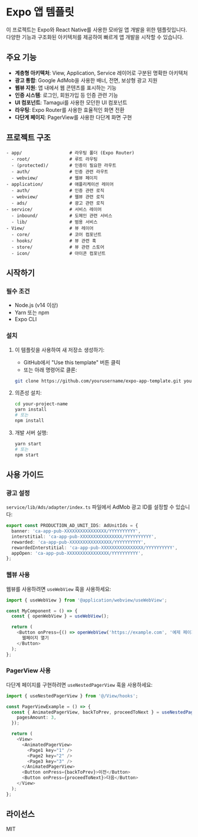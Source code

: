 # Expo 앱 템플릿

이 프로젝트는 Expo와 React Native를 사용한 모바일 앱 개발을 위한 템플릿입니다. 다양한 기능과 구조화된 아키텍처를 제공하여 빠르게 앱 개발을 시작할 수 있습니다.

## 주요 기능

- **계층형 아키텍처**: View, Application, Service 레이어로 구분된 명확한 아키텍처
- **광고 통합**: Google AdMob을 사용한 배너, 전면, 보상형 광고 지원
- **웹뷰 지원**: 앱 내에서 웹 콘텐츠를 표시하는 기능
- **인증 시스템**: 로그인, 회원가입 등 인증 관련 기능
- **UI 컴포넌트**: Tamagui를 사용한 모던한 UI 컴포넌트
- **라우팅**: Expo Router를 사용한 효율적인 화면 전환
- **다단계 페이지**: PagerView를 사용한 다단계 화면 구현

## 프로젝트 구조

```
- app/                  # 라우팅 폴더 (Expo Router)
  - root/               # 루트 라우팅
  - (protected)/        # 인증이 필요한 라우트
  - auth/               # 인증 관련 라우트
  - webview/            # 웹뷰 페이지
- application/          # 애플리케이션 레이어
  - auth/               # 인증 관련 로직
  - webview/            # 웹뷰 관련 로직
  - ads/                # 광고 관련 로직
- service/              # 서비스 레이어
  - inbound/            # 도메인 관련 서비스
  - lib/                # 범용 서비스
- View/                 # 뷰 레이어
  - core/               # 코어 컴포넌트
  - hooks/              # 뷰 관련 훅
  - store/              # 뷰 관련 스토어
  - icon/               # 아이콘 컴포넌트
```

## 시작하기

### 필수 조건

- Node.js (v14 이상)
- Yarn 또는 npm
- Expo CLI

### 설치

1. 이 템플릿을 사용하여 새 저장소 생성하기:

   - GitHub에서 "Use this template" 버튼 클릭
   - 또는 아래 명령어로 클론:

   ```bash
   git clone https://github.com/yourusername/expo-app-template.git your-project-name
   ```

2. 의존성 설치:

   ```bash
   cd your-project-name
   yarn install
   # 또는
   npm install
   ```

3. 개발 서버 실행:
   ```bash
   yarn start
   # 또는
   npm start
   ```

## 사용 가이드

### 광고 설정

`service/lib/Ads/adapter/index.ts` 파일에서 AdMob 광고 ID를 설정할 수 있습니다:

```typescript
export const PRODUCTION_AD_UNIT_IDS: AdUnitIds = {
  banner: 'ca-app-pub-XXXXXXXXXXXXXXXX/YYYYYYYYYY',
  interstitial: 'ca-app-pub-XXXXXXXXXXXXXXXX/YYYYYYYYYY',
  rewarded: 'ca-app-pub-XXXXXXXXXXXXXXXX/YYYYYYYYYY',
  rewardedInterstitial: 'ca-app-pub-XXXXXXXXXXXXXXXX/YYYYYYYYYY',
  appOpen: 'ca-app-pub-XXXXXXXXXXXXXXXX/YYYYYYYYYY',
};
```

### 웹뷰 사용

웹뷰를 사용하려면 `useWebView` 훅을 사용하세요:

```typescript
import { useWebView } from '@application/webview/useWebView';

const MyComponent = () => {
  const { openWebView } = useWebView();

  return (
    <Button onPress={() => openWebView('https://example.com', '예제 페이지')}>
      웹페이지 열기
    </Button>
  );
};
```

### PagerView 사용

다단계 페이지를 구현하려면 `useNestedPagerView` 훅을 사용하세요:

```typescript
import { useNestedPagerView } from '@/View/hooks';

const PagerViewExample = () => {
  const { AnimatedPagerView, backToPrev, proceedToNext } = useNestedPagerView({
    pagesAmount: 3,
  });

  return (
    <View>
      <AnimatedPagerView>
        <Page1 key="1" />
        <Page2 key="2" />
        <Page3 key="3" />
      </AnimatedPagerView>
      <Button onPress={backToPrev}>이전</Button>
      <Button onPress={proceedToNext}>다음</Button>
    </View>
  );
};
```

## 라이선스

MIT
